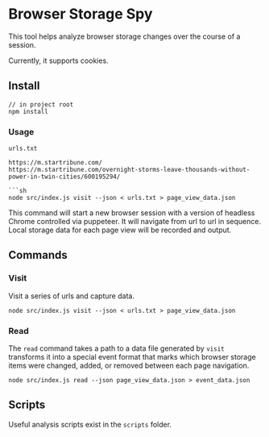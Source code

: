 # Browser Storage Spy

This tool helps analyze browser storage changes over the course of a session. 

Currently, it supports cookies.

## Install

```
// in project root
npm install
```

### Usage

`urls.txt`

```
https://m.startribune.com/
https://m.startribune.com/overnight-storms-leave-thousands-without-power-in-twin-cities/600195294/

```sh
node src/index.js visit --json < urls.txt > page_view_data.json
```

This command will start a new browser session with a version of headless Chrome controlled via puppeteer. It will navigate from url to url in sequence. Local storage data for each page view will be recorded and output.


## Commands

### Visit

Visit a series of urls and capture data.

```
node src/index.js visit --json < urls.txt > page_view_data.json
```

### Read 

The `read` command takes a path to a data file generated by `visit` transforms it into a special event format that marks which browser storage items were changed, added, or removed between each page navigation.

```
node src/index.js read --json page_view_data.json > event_data.json
```



## Scripts

Useful analysis scripts exist in the `scripts` folder.